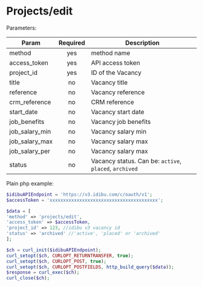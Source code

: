 Projects/edit
===

Parameters:

| Param        | Required           | Description  |
| ------------- |:-------------:| -----|
| method      | yes | method name |
| access_token      | yes | API access token |
| project_id | yes      | ID of the Vacancy |
| title | no      | Vacancy title |
| reference | no      | Vacancy reference |
| crm_reference | no      | CRM reference |
| start_date | no      | Vacancy start date |
| job_benefits | no      | Vacancy job benefits |
| job_salary_min | no      | Vacancy salary min |
| job_salary_max | no      | Vacancy salary max |
| job_salary_per | no      | Vacancy salary max |
| status | no      | Vacancy status. Can be: `active`, `placed`, `archived`  |

Plain php example:
```php
$idibuAPIEndpoint = 'https://v3.idibu.com/c/oauth/v1';
$accessToken = 'xxxxxxxxxxxxxxxxxxxxxxxxxxxxxxxxxxxxxxxx';

$data = [
'method' => 'projects/edit',
'access_token' => $accessToken,
'project_id' => 123, //idibu v3 vacancy id
'status' => 'archived' //'active', 'placed' or 'archived'
];

$ch = curl_init($idibuAPIEndpoint);
curl_setopt($ch, CURLOPT_RETURNTRANSFER, true);
curl_setopt($ch, CURLOPT_POST, true);
curl_setopt($ch, CURLOPT_POSTFIELDS, http_build_query($data));
$response = curl_exec($ch);
curl_close($ch);
```
